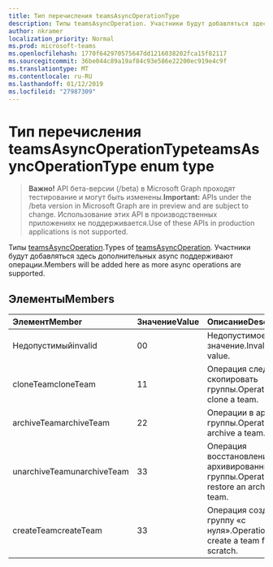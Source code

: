 ```yaml
---
title: Тип перечисления teamsAsyncOperationType
description: Типы teamsAsyncOperation. Участники будут добавляться здесь дополнительных async поддерживают операции.
author: nkramer
localization_priority: Normal
ms.prod: microsoft-teams
ms.openlocfilehash: 1770f642970575647dd1216038202fca15f82117
ms.sourcegitcommit: 36be044c89a19af84c93e586e22200ec919e4c9f
ms.translationtype: MT
ms.contentlocale: ru-RU
ms.lasthandoff: 01/12/2019
ms.locfileid: "27987309"
---
```

# <a name="teamsasyncoperationtype-enum-type"></a><span data-ttu-id="ac806-104">Тип перечисления teamsAsyncOperationType</span><span class="sxs-lookup"><span data-stu-id="ac806-104">teamsAsyncOperationType enum type</span></span>

> <span data-ttu-id="ac806-105">**Важно!** API бета-версии (/beta) в Microsoft Graph проходят тестирование и могут быть изменены.</span><span class="sxs-lookup"><span data-stu-id="ac806-105">**Important:** APIs under the /beta version in Microsoft Graph are in preview and are subject to change.</span></span> <span data-ttu-id="ac806-106">Использование этих API в производственных приложениях не поддерживается.</span><span class="sxs-lookup"><span data-stu-id="ac806-106">Use of these APIs in production applications is not supported.</span></span>

<span data-ttu-id="ac806-107">Типы [teamsAsyncOperation](teamsasyncoperation.md).</span><span class="sxs-lookup"><span data-stu-id="ac806-107">Types of [teamsAsyncOperation](teamsasyncoperation.md).</span></span> <span data-ttu-id="ac806-108">Участники будут добавляться здесь дополнительных async поддерживают операции.</span><span class="sxs-lookup"><span data-stu-id="ac806-108">Members will be added here as more async operations are supported.</span></span>

## <a name="members"></a><span data-ttu-id="ac806-109">Элементы</span><span class="sxs-lookup"><span data-stu-id="ac806-109">Members</span></span>

| <span data-ttu-id="ac806-110">Элемент</span><span class="sxs-lookup"><span data-stu-id="ac806-110">Member</span></span> | <span data-ttu-id="ac806-111">Значение</span><span class="sxs-lookup"><span data-stu-id="ac806-111">Value</span></span>| <span data-ttu-id="ac806-112">Описание</span><span class="sxs-lookup"><span data-stu-id="ac806-112">Description</span></span> |
|:---------------|:--------|:----------|
|<span data-ttu-id="ac806-113">Недопустимый</span><span class="sxs-lookup"><span data-stu-id="ac806-113">invalid</span></span>|<span data-ttu-id="ac806-114">0</span><span class="sxs-lookup"><span data-stu-id="ac806-114">0</span></span>|<span data-ttu-id="ac806-115">Недопустимое значение.</span><span class="sxs-lookup"><span data-stu-id="ac806-115">Invalid value.</span></span>|
|<span data-ttu-id="ac806-116">cloneTeam</span><span class="sxs-lookup"><span data-stu-id="ac806-116">cloneTeam</span></span>|<span data-ttu-id="ac806-117">1</span><span class="sxs-lookup"><span data-stu-id="ac806-117">1</span></span>|<span data-ttu-id="ac806-118">Операция следует скопировать группы.</span><span class="sxs-lookup"><span data-stu-id="ac806-118">Operation to clone a team.</span></span>|
|<span data-ttu-id="ac806-119">archiveTeam</span><span class="sxs-lookup"><span data-stu-id="ac806-119">archiveTeam</span></span>|<span data-ttu-id="ac806-120">2</span><span class="sxs-lookup"><span data-stu-id="ac806-120">2</span></span>|<span data-ttu-id="ac806-121">Операции в архив группы.</span><span class="sxs-lookup"><span data-stu-id="ac806-121">Operation to archive a team.</span></span>|
|<span data-ttu-id="ac806-122">unarchiveTeam</span><span class="sxs-lookup"><span data-stu-id="ac806-122">unarchiveTeam</span></span>|<span data-ttu-id="ac806-123">3</span><span class="sxs-lookup"><span data-stu-id="ac806-123">3</span></span>|<span data-ttu-id="ac806-124">Операция восстановление архивированных группы.</span><span class="sxs-lookup"><span data-stu-id="ac806-124">Operation to restore an archived team.</span></span>|
|<span data-ttu-id="ac806-125">createTeam</span><span class="sxs-lookup"><span data-stu-id="ac806-125">createTeam</span></span>|<span data-ttu-id="ac806-126">3</span><span class="sxs-lookup"><span data-stu-id="ac806-126">3</span></span>|<span data-ttu-id="ac806-127">Операция создать группу «с нуля».</span><span class="sxs-lookup"><span data-stu-id="ac806-127">Operation to create a team from scratch.</span></span>|

